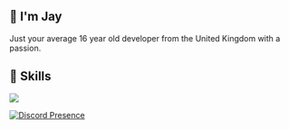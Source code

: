 ## 👋 I'm Jay
Just your average 16 year old developer from the United Kingdom with a passion.

## 🌴 Skills
<img src="https://skillicons.dev/icons?i=ts,js,html,css,lua,python,nodejs" />

[![Discord Presence](https://lanyard.cnrad.dev/api/697541992770437130)](https://discord.com/users/697541992770437130)
